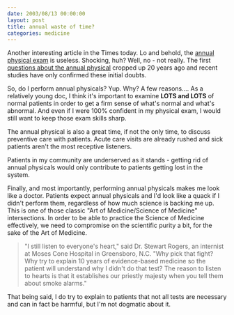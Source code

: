 ```yaml
---
date: 2003/08/13 00:00:00
layout: post
title: annual waste of time?
categories: medicine
---
```


Another interesting article in the Times today. Lo and behold, the [annual physical exam](http://www.nytimes.com/2003/08/12/health/12PHYS.html) is useless. Shocking, huh? Well, no - not really. The first [questions about the annual physical](http://www.ncbi.nlm.nih.gov/entrez/query.fcgi?db=PubMed&amp;cmd=Retrieve&amp;list_uids=7030166&amp;dopt=Citation) cropped up 20 years ago and recent studies have only confirmed these initial doubts.

So, do I perform annual physicals? Yup. Why? A few reasons.... As a relatively young doc, I think it's important to examine **LOTS and LOTS** of normal patients in order to get a firm sense of what's normal and what's abnormal. And even if I were 100% confident in my physical exam, I would still want to keep those exam skills sharp.

The annual physical is also a great time, if not the only time, to discuss preventive care with patients. Acute care visits are already rushed and sick patients aren't the most receptive listeners.

Patients in my community are underserved as it stands - getting rid of annual physicals would only contribute to patients getting lost in the system.

Finally, and most importantly, performing annual physicals makes me look like a doctor. Patients expect annual physicals and I'd look like a quack if I didn't perform them, regardless of how much science is backing me up. This is one of those classic "Art of Medicine/Science of Medicine" intersections. In order to be able to practice the Science of Medicine effectively, we need to compromise on the scientific purity a bit, for the sake of the Art of Medicine.

>"I still listen to everyone's heart," said Dr. Stewart Rogers, an internist at Moses Cone Hospital in Greensboro, N.C. "Why pick that fight? Why try to explain 10 years of evidence-based medicine so the patient will understand why I didn't do that test? The reason to listen to hearts is that it establishes our priestly majesty when you tell them about smoke alarms."

That being said, I do try to explain to patients that not all tests are necessary and can in fact be harmful, but I'm not dogmatic about it.
